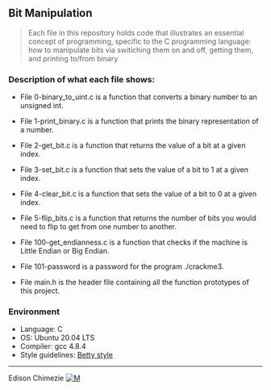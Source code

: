 ## Bit Manipulation
> Each file in this repository holds code that illustrates an essential concept of programming,
> specific to the C programming language:
> how to manipulate bits via switiching them on and off, getting them, and printing to/from binary

### Description of what each file shows:

* File 0-binary_to_uint.c is a function that converts a binary number to an unsigned int.

* File 1-print_binary.c is a function that prints the binary representation of a number.

* File 2-get_bit.c is a function that returns the value of a bit at a given index.

* File 3-set_bit.c is a function that sets the value of a bit to 1 at a given index.

* File 4-clear_bit.c is a function that sets the value of a bit to 0 at a given index.

* File 5-flip_bits.c is a function that returns the number of bits you would need to flip to get from one number to another.

* File 100-get_endianness.c is a function that checks if the machine is Little Endian or Big Endian.

* File 101-password is a password for the program ./crackme3.

* File main.h is the header file containing all the function prototypes of this project.

### Environment
* Language: C
* OS: Ubuntu 20.04 LTS
* Compiler: gcc 4.8.4
* Style guidelines: [Betty style](https://github.com/holbertonschool/Betty/wiki)

---

Edison Chimezie [![M](https://upload.wikimedia.org/wikipedia/fr/thumb/c/c8/Twitter_Bird.svg/30px-Twitter_Bird.svg.png)](https://twitter.com/Edthenerd1)


